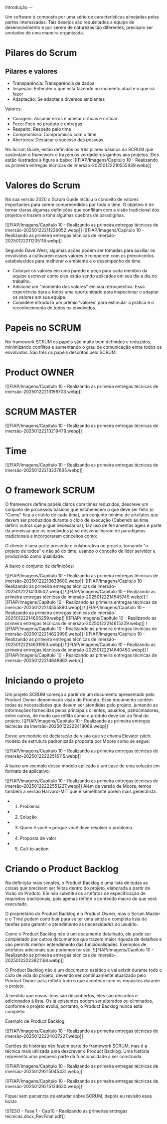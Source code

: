 
Introdução --

Um software é composto por uma série de características almejadas pelas partes interessadas. Tais desejos são requisitados a equipe de desenvolvimento e por serem de naturezas tão diferentes, precisam ser anotados de uma maneira organizada.

# Pilares do Scrum

## Pilares e valores

- Transparência: Transparência de dados
- Inspeção: Entender o que está fazendo no momento atual e o que irá fazer
- Adaptação: Se adaptar a diversos ambientes

Valores:

- Coragem: Assumir erros e aceitar criticas e criticar
- Foco: Foco no produto e entregas
- Respeito: Respeito pelo time
- Compromisso: Compromisso com o time
- Aberturas: Destacar o sucesso das pessoas

No Scrum Guide, estão definidos os três pilares básicos do SCRUM que sustentam o framework e trazem os verdadeiros ganhos aos projetos. Eles estão ilustrados a figura a baixo:
![[FIAP/Imagens/Capitulo 10 - Realizando as primeira entregas técnicas de imersão-20250122210555439.webp]]

# Valores do Scrum

Na sua versão 2020 o Scrum Guide incluiu o conceito de valores importantes para serem compreendidos por todo o time. O objetivo é de tornar claras algumas definições que conflitam com a visão tradicional dos projetos e trazem a tona algumas quebras de paradigmas.

![[FIAP/Imagens/Capitulo 10 - Realizando as primeira entregas técnicas de imersão-20250122211226052.webp]]
![[FIAP/Imagens/Capitulo 10 - Realizando as primeira entregas técnicas de imersão-20250122211235118.webp]]

Segundo Dave West, algumas ações podem ser tomadas para auxiliar os envolvidos a cultivarem esses valores e romperem com os preconceitos estabelecidos para melhorar o ambiente e o desempenho do time:

- Coloque os valores em uma parede e peça para cada membro da equipe escrever como eles estão sendo aplicados em seu dia a dia no trabalho.
- Adicione um "momento dos valores" em sua retrospectiva. Essa experiência dará a todos uma oportunidade para inspecionar e adaptar os valores em sua equipe.
- Considere introduzir um prêmio 'valores' para estimular a prática e o reconhecimento de todos os envolvidos.

# Papeis no SCRUM

No framework SCRUM os papéis são muito bem definidos e reduzidos, minimizando conflitos e aumentando o grau de comunicação entre todos os envolvidos. São três os papéis descritos pelo SCRUM.

# Product OWNER

![[FIAP/Imagens/Capitulo 10 - Realizando as primeira entregas técnicas de imersão-20250122213156703.webp]]


# SCRUM MASTER

![[FIAP/Imagens/Capitulo 10 - Realizando as primeira entregas técnicas de imersão-20250122213219479.webp]]


# Time

![[FIAP/Imagens/Capitulo 10 - Realizando as primeira entregas técnicas de imersão-20250122213237895.webp]]


# O framework SCRUM

O framework define papéis claros com times reduzidos, descreve um conjunto de processos básicos que estabelecem o que deve ser feito (o "Como" fica a critério de cada time), um conjunto mínimo de artefatos que devem ser produzidos durante o ciclo de execução (Cabendo ao time definir outros que julgue necessários), faz uso de ferramentas ágeis e parte da premissa que os envolvidos já se desvencilharam de paradigmas tradicionais e incorporaram conceitos como:

O cliente é uma parte presente e colaborativa no projeto, tornando "o projeto de todos" e não só do time, usando o conceito de líder servidor e produzindo como qualidade.

A baixo o conjunto de definições:

![[FIAP/Imagens/Capitulo 10 - Realizando as primeira entregas técnicas de imersão-20250122213633600.webp]]
![[FIAP/Imagens/Capitulo 10 - Realizando as primeira entregas técnicas de imersão-20250122214133502.webp]]
![[FIAP/Imagens/Capitulo 10 - Realizando as primeira entregas técnicas de imersão-20250122214545749.webp]]
![[FIAP/Imagens/Capitulo 10 - Realizando as primeira entregas técnicas de imersão-20250122214555890.webp]]
![[FIAP/Imagens/Capitulo 10 - Realizando as primeira entregas técnicas de imersão-20250122214605259.webp]]
![[FIAP/Imagens/Capitulo 10 - Realizando as primeira entregas técnicas de imersão-20250122214615229.webp]]
![[FIAP/Imagens/Capitulo 10 - Realizando as primeira entregas técnicas de imersão-20250122214623996.webp]]
![[FIAP/Imagens/Capitulo 10 - Realizando as primeira entregas técnicas de imersão-20250122214631953.webp]]
![[FIAP/Imagens/Capitulo 10 - Realizando as primeira entregas técnicas de imersão-20250122214640450.webp]]
![[FIAP/Imagens/Capitulo 10 - Realizando as primeira entregas técnicas de imersão-20250122214648863.webp]]

# Iniciando o projeto

Um projeto SCRUM começa a partir de um documento apresentado pelo Product Owner denominado visão do Produto. Esse documento contém todas as necessidades que devem ser atendidas pelo projeto, juntando as informações fornecidas pelos principais clientes, usuários, patrocinadores, entre outros, de modo que reflita como o produto deve ser ao final do projeto.
![[FIAP/Imagens/Capitulo 10 - Realizando as primeira entregas técnicas de imersão-20250122222418069.webp]]

Existe um modelo de declaração de visão que se chama Elevator pitch, modelo de estrutura padronizada proposta por Moore como se segue:

![[FIAP/Imagens/Capitulo 10 - Realizando as primeira entregas técnicas de imersão-20250122222516115.webp]]

A baixo um exemplo desse modelo aplicado a um case de uma solução em formato de aplicativo:

![[FIAP/Imagens/Capitulo 10 - Realizando as primeira entregas técnicas de imersão-20250122222551227.webp]]
Além da versão de Moore, temos também a versão Harvard-MIT que é semelhante porém mais generalista.

- 1. Problema
- 2. Solução
- 3. Quem é você e porque você deve resolver o problema.
- 4. Proposta de valor
- 5. Call-to-action.


# Criando o Product Backlog

Na definição mais simples, o Product Backlog é uma lista de todas as coisas que precisam ser feitas dentro do projeto, elaborada a partir da Visão do Produto. Ele não substitui os artefatos de especificação de requisitos tradicionais, pois apenas reflete o conteúdo macro do que será executado.

O proprietário do Product Backlog é o Product Owner, mas o Scrum Master e o Time podem contribuir para se ter uma ampla e completa lista de tarefas para garantir o atendimento às necessidades do usuário.

Como o Product Backlog não é um documente detalhado, ele pode ser completado por outros documentos que trazem maior riqueza de detalhes e vão permitir melhor entendimento das funcionalidades. Exemplos de artefatos adicionais que podemos ter são:
![[FIAP/Imagens/Capitulo 10 - Realizando as primeira entregas técnicas de imersão-20250122223821168.webp]]

O Product Backlog não é um documento estático e vai existir durante todo o ciclo de vida do projeto, devendo ser continuamente atualizado pelo Product Owner para refletir tudo o que acontece com os requisitos durante o projeto.

À medida que novos itens são descobertos, eles são descritos e adicionados à lista. Os já existentes podem ser alterados ou eliminados, conforme o projeto evolui, portanto, o Product Backlog nunca está completo.

Exemplo de Product Backlog:

![[FIAP/Imagens/Capitulo 10 - Realizando as primeira entregas técnicas de imersão-20250122224037227.webp]]

Cartões de histórias não fazem parte do framework SCRUM, mas é a técnica mais utilizada para descrever o Product Backlog. Uma história representa uma pequena parte da funcionalidade a ser construída. 

![[FIAP/Imagens/Capitulo 10 - Realizando as primeira entregas técnicas de imersão-20250129215045431.webp]]

![[FIAP/Imagens/Capitulo 10 - Realizando as primeira entregas técnicas de imersão-20250129215124630.webp]]


Fiquei sem paciencia de estudar sobre SCRUM, depois eu revisito essa bosta

![[1ESO - Fase 1 - Cap10 - Realizando as primeiras entregas técnicas.docx_RevFinal.pdf]]